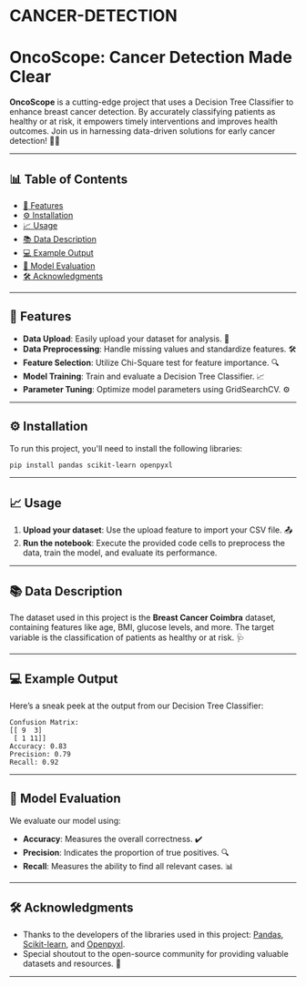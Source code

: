 # CANCER-DETECTION
# OncoScope: Cancer Detection Made Clear

**OncoScope** is a cutting-edge project that uses a Decision Tree Classifier to enhance breast cancer detection. By accurately classifying patients as healthy or at risk, it empowers timely interventions and improves health outcomes. Join us in harnessing data-driven solutions for early cancer detection! 🌈✨

---

## 📊 Table of Contents
- [🌟 Features](#features)
- [⚙️ Installation](#installation)
- [📈 Usage](#usage)
- [📚 Data Description](#data-description)
- [💻 Example Output](#example-output)
- [🤖 Model Evaluation](#model-evaluation)
- [🛠️ Acknowledgments](#acknowledgments)

---

## 🌟 Features
- **Data Upload**: Easily upload your dataset for analysis. 🎉
- **Data Preprocessing**: Handle missing values and standardize features. 🛠️
- **Feature Selection**: Utilize Chi-Square test for feature importance. 🔍
- **Model Training**: Train and evaluate a Decision Tree Classifier. 📈
- **Parameter Tuning**: Optimize model parameters using GridSearchCV. ⚙️

---

## ⚙️ Installation

To run this project, you'll need to install the following libraries:

```bash
pip install pandas scikit-learn openpyxl
```

---

## 📈 Usage

1. **Upload your dataset**: Use the upload feature to import your CSV file. 📤
2. **Run the notebook**: Execute the provided code cells to preprocess the data, train the model, and evaluate its performance.

---

## 📚 Data Description

The dataset used in this project is the **Breast Cancer Coimbra** dataset, containing features like age, BMI, glucose levels, and more. The target variable is the classification of patients as healthy or at risk. 🩺

---

## 💻 Example Output

Here’s a sneak peek at the output from our Decision Tree Classifier:

```
Confusion Matrix:
[[ 9  3]
 [ 1 11]]
Accuracy: 0.83
Precision: 0.79
Recall: 0.92
```

---

## 🤖 Model Evaluation

We evaluate our model using:
- **Accuracy**: Measures the overall correctness. ✔️
- **Precision**: Indicates the proportion of true positives. 🔍
- **Recall**: Measures the ability to find all relevant cases. 📊

---

## 🛠️ Acknowledgments

- Thanks to the developers of the libraries used in this project: [Pandas](https://pandas.pydata.org/), [Scikit-learn](https://scikit-learn.org/), and [Openpyxl](https://openpyxl.readthedocs.io/en/stable/).
- Special shoutout to the open-source community for providing valuable datasets and resources. 🙌

---
```
